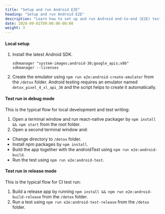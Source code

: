 ```yaml
---
title: "Setup and run Android E2E"
heading: "Setup and run Android E2E"
description: "Learn how to set up and run Android end-to-end (E2E) testing to ensure mobile apps operate as designed."
date: 2020-09-01T09:00:00-00:00
weight: 3
---
```


#### Local setup

1. Install the latest Android SDK.

   ```
   sdkmanager "system-images;android-30;google_apis;x86"
   sdkmanager --licenses
   ```
2. Create the emulator using `npm run e2e:android-create-emulator` from the `/detox` folder. Android testing requires an emulator named `detox_pixel_4_xl_api_30` and the script helps to create it automatically.

#### Test run in debug mode

This is the typical flow for local development and test writing:

1. Open a terminal window and run react-native packager by `npm install && npm start` from the root folder.
2. Open a second terminal window and:
  - Change directory to `/detox` folder.
  - Install npm packages by `npm install`.
  - Build the app together with the androidTest using `npm run e2e:android-build`.
  - Run the test using `npm run e2e:android-test`.

#### Test run in release mode

This is the typical flow for CI test run:

1. Build a release app by running `npm install && npm run e2e:android-build-release` from the `/detox` folder.
2. Run a test using `npm run e2e:android-test-release` from the `/detox` folder.
